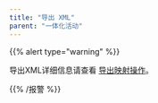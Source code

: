 ```yaml
---
title: "导出 XML"
parent: "一体化活动"
---
```



{{% alert type="warning" %}}

导出XML详细信息请查看 [导出映射操作](export-mapping-action)。

{{% /报警 %}}
